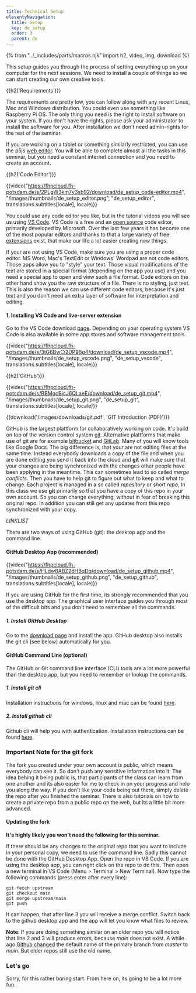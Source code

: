 ```yaml
---
title: Technical Setup
eleventyNavigation:
  title: Setup
  key: de_setup
  order: 3
  parent: de
---
```


{% from "../_includes/parts/macros.njk" import h2, video, img, download %}

This setup guides you through the process of setting everything up on your computer for the next sessions. We need to install a couple of things so we can start creating our own creative tools.

{{h2('Requirements')}}

The requirements are pretty low, you can follow along with any recent Linux, Mac and Windows distribution. You could even use something like Raspberry Pi OS. The only thing you need is the right to install software on your system. If you don't have the rights, please ask your administrator to install the software for you. After installation we don't need admin-rights for the rest of the seminar.

If you are working on a tablet or something similarly restricted, you can use the p5js [web editor](https://editor.p5js.org/). You will be able to complete almost all the tasks in this seminar, but you need a constant internet connection and you need to create an account.

{{h2('Code Editor')}}

{{video("https://fhpcloud.fh-potsdam.de/s/2PLgW3km7y3sb92/download/de_setup_code-editor.mp4", "/images/thumbnails/de_setup_editor.png", "de_setup_editor", translations.subtitles[locale], locale)}}

<!--
de: https://fhpcloud.fh-potsdam.de/s/JmNALPKTf4664od
en: https://fhpcloud.fh-potsdam.de/s/2PLgW3km7y3sb92
-->

You could use any code editor you like, but in the tutorial videos you will see us using [VS Code](https://code.visualstudio.com/download). VS Code is a free and an [open source](https://github.com/microsoft/vscode) code editor, primarily developed by Microsoft. Over the last few years it has become one of the most popular editors and thanks to that a large variety of free [extensions](https://marketplace.visualstudio.com/VSCode) exist, that make our life a lot easier creating new things.

If your are not using VS Code, make sure you are using a proper code editor. MS Word, Mac's TextEdit or Windows' Wordpad are not code editors. Those apps allow you to "style" your text. Those visual modifications of the text are stored in a special format (depending on the app you use) and you need a special app to open and view such a file format. Code editors on the other hand show you the raw structure of a file. There is no styling, just text. This is also the reason we can use different code editors, because it's just text and you don't need an extra layer of software for interpretation and editing.

#### 1. Installing VS Code and live-server extension
Go to the VS Code download [page](https://code.visualstudio.com/download). Depending on your operating system VS Code is also available in some app stores and software management tools.

{{video("https://fhpcloud.fh-potsdam.de/s/3tG6BwCi2DP9Bg4/download/de_setup_vscode.mp4", "/images/thumbnails/de_setup_vscode.png", "de_setup_vscode", translations.subtitles[locale], locale)}}

<!--
de: https://fhpcloud.fh-potsdam.de/s/mMdW8q9JZgpe5Pg
en: https://fhpcloud.fh-potsdam.de/s/3tG6BwCi2DP9Bg4
-->

{{h2('GitHub')}}

{{video("https://fhpcloud.fh-potsdam.de/s/BBMqcBicJ6QLaeE/download/de_setup_git.mp4", "/images/thumbnails/de_setup_git.png", "de_setup_git", translations.subtitles[locale], locale)}}

<!--
de: https://fhpcloud.fh-potsdam.de/s/W9QgRiapdEcWT5P
en: https://fhpcloud.fh-potsdam.de/s/BBMqcBicJ6QLaeE
-->

{{download('/images/downloads/git.pdf', 'GIT Introduction (PDF)')}}

GitHub is the largest plattform for collaboratively working on code. It's build on top of the version control system [git](https://git-scm.com/). Alternative plattforms that make use of git are for example [bitbucket](https://bitbucket.org/product) and [GitLab](https://about.gitlab.com/). Many of you will know tools like Google Docs. The big difference is, that your are not editing files at the same time. Instead everybody downloads a copy of the file and when you are done editing you send it back into the cloud and **git** will make sure that your changes are being synchronized with the changes other people have been applying in the meantime. This can sometimes lead to so called *merge conflicts*. Then you have to help git to figure out what to keep and what to change. Each project is managed in a so called *repository* or short *repo*, In this class we use **git** primarily so that you have a copy of this repo in your own account. So you can change everything, without in fear of breaking this original repo. In addition you can still get any updates from this repo synchronized with your copy.

*LINKLIST*

There are two ways of using GitHub (git): the desktop app and the command line.

#### GitHub Desktop App (recommended)

{{video("https://fhpcloud.fh-potsdam.de/s/HLdw8ABZ2dHBqDq/download/de_setup_github.mp4", "/images/thumbnails/de_setup_github.png", "de_setup_github", translations.subtitles[locale], locale)}}

<!--
de: https://fhpcloud.fh-potsdam.de/s/neWkx2H8RNqg6Eo
en: https://fhpcloud.fh-potsdam.de/s/HLdw8ABZ2dHBqDq
-->

If you are using GitHub for the first time, its strongly recommended that you use the desktop app. The graphical user interface guides you through most of the difficult bits and you don't need to remember all the commands.

##### 1. Install GitHub Desktop
Go to the [download page](https://desktop.github.com/) and install the app. GitHub desktop also installs the git cli (see below) automatically for you.

#### GitHub Command Line (optional)

The GitHub or Git command line interface (CLI) tools are a lot more powerful than the desktop app, but you need to remember or lookup the commands.

##### 1. Install git cli
Installation instructions for windows, linux and mac can be found [here](https://git-scm.com/book/en/v2/Getting-Started-Installing-Git).

##### 2. Install github cli
Github cli will help you with authentication. Installation instructions can be found [here](https://github.com/cli/cli).

### Important Note for the git fork
The fork you created under your own account is public, which means everybody can see it. So don't push any sensitive information into it. The idea behing it being public is, that participants of the class can learn from one another and its also easier for me to check in on your progress and help you along the way. If you don't like your code being out there, simply delete the repo after you finished the seminar. There is also tutorials on how to create a private repo from a public repo on the web, but its a little bit more advanced.

#### Updating the fork

**It's highly likely you won't need the following for this seminar.**

If there should be any changes to the original repo that you want to include in your personal copy, we need to use the command line. Sadly this cannot be done with the GitHub Desktop App. Open the repo in VS Code. If you are using the desktop app, you can right click on the repo to do this. Then open a new terminal in VS Code (Menu > Terminal > New Terminal). Now type the following commands (press enter after every line):

```
git fetch upstream
git checkout main
git merge upstream/main
git push
```

It can happen, that after line 3 you will receive a merge conflict. Switch back to the github desktop app and the app will let you know what files to review.

**Note**: If you are doing something similar on an older repo you will notice that line 2 and 3 will produce errors, because *main* does not exist. A while ago [Github changed](https://github.com/github/renaming) the default name of the primary branch from *master* to *main*. But older repos still use the old name.

### Let's go
Sorry, for this rather boring start. From here on, its going to be a lot more fun.
